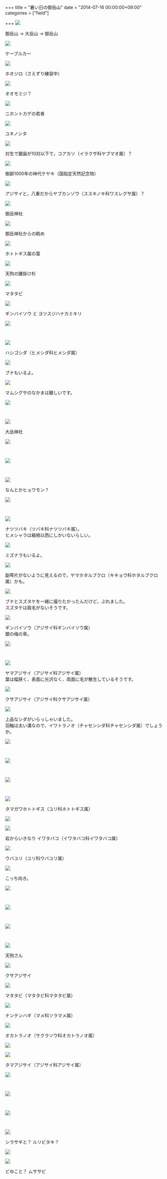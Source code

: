 +++
title = "暑い日の御岳山"
date =  "2014-07-16 00:00:00+09:00"
categories = ["field"]

+++
![](https://copy.com/QPb4gh8eRdYB)

御岳山 -> 大岳山 -> 御岳山

<!--more-->

![](https://copy.com/S2PStjRjH3av)

ケーブルカー

![](https://copy.com/j93jayx0J9ffeN3k)

ホオジロ（さえずり練習中）

![](https://copy.com/jw2ULQNcOHAo7hBP)

オオモミジ？

![](https://copy.com/Q0yNh3fmoBEwrWGA)

ニホントカゲの若者

![](https://copy.com/kAlVhZYWxpcvwDcd)

ユキノシタ

![](https://copy.com/TCIjyHvghHPmPUCh)

対生で鋸歯が10対以下で，コアカソ（イラクサ科ヤブマオ属）？

![](https://copy.com/xGh91wvEJcRYLqZu)

樹齢1000年の神代ケヤキ（国指定天然記念物）

![](https://copy.com/SQZdwvnvqtz7pKDE)

アジサイと，八重だからヤブカンゾウ（ススキノキ科ワスレグサ属）？

![](https://copy.com/PeQ1kgldQwxJB6gl)

御岳神社

![](https://copy.com/M7p9sCuJVTHbvbGb)

御岳神社からの眺め

![](https://copy.com/Z1vSXQAmqz8SRgtJ)

ホトトギス属の葉

![](https://copy.com/3XSkXhMDTl4ixEGC)

天狗の腰掛け杉

![](https://copy.com/fRes1EsSzg3arRKZ)

マタタビ

![](https://copy.com/1A46Dzl0YyUs7XTK)

ギンバイソウ と ヨツスジハナカミキリ

![](https://copy.com/xuQUpPmoWoDywVyW)

<br>

![](https://copy.com/NJihPjhWt9SbzGAX)

ハシゴシダ（ヒメシダ科ヒメシダ属）

![](https://copy.com/GMbxaXjQ1vkIL6DP)

ブナもいるよ。

![](https://copy.com/uXqhvaiuMCBTteD7)

マムシグサのなかまは難しいです。

![](https://copy.com/nPEKuATAPCIcXBAl)

<br>

![](https://copy.com/fSEp2DGS9deMUZHx)

大岳神社

![](https://copy.com/LSEX3mX7lZCy7Pyf)

<br>

![](https://copy.com/L4zUJfJ37LUfFWOS)

<br>

![](https://copy.com/XRnFrQuFwrd9r94z)

なんとかヒョウモン？

![](https://copy.com/0BzZi4hcwdQiajqD)

<br>

![](https://copy.com/f1ZYPRzgzcxIW1To)

ナツツバキ（ツバキ科ナツツバキ属）。  
ヒメシャラは箱根以西にしかいないらしい。

![](https://copy.com/VHLCy9JHt9byMOHb)

ミズナラもいるよ。

![](https://copy.com/XnXYCHWH4V3sAcSr)

副萼片がないように見えるので，ヤマホタルブクロ（キキョウ科ホタルブクロ属）かも。

![](https://copy.com/hIyZp4Gxxif8eiw2)

ブナとスズタケを一緒に撮りたかったんだけど，ぶれました。  
スズタケは肩毛がないそうです。

![](https://copy.com/e2iBdOKoQcPW4Svf)

ギンバイソウ（アジサイ科ギンバイソウ属）  
銀の梅の草。

![](https://copy.com/3nDECaOtMdJWWYzD)

<br>

![](https://copy.com/VmrEodgxvIYX8QmM)

ヤマアジサイ（アジサイ科アジサイ属）  
葉は幅狭く、表面に光沢なく、両面に毛が散生しているそうです。

![](https://copy.com/SYskOItXjo4YRv6z)

クサアジサイ（アジサイ科クサアジサイ属）

![](https://copy.com/DjXUelMapSucb6Uz)

上品なシダがいらっしゃいました。  
羽軸は太い溝なので、イワトラノオ（チャセンシダ科チャセンシダ属）でしょうか。

![](https://copy.com/ZhYeW4BVF4vZ4RLB)

<br>

![](https://copy.com/srhsAHN9zN4jEvdi)

<br>

![](https://copy.com/gOmFPtkwP8Odnn0T)

<br>

![](https://copy.com/b6ycn29AzBtcDxxc)

タマガワホトトギス（ユリ科ホトトギス属）

![](https://copy.com/v1r4DX4yK0wIiVDQ)

![](https://copy.com/IQCkvUsYPtXz8CPj)

岩からいきなり イワタバコ（イワタバコ科イワタバコ属）

![](https://copy.com/YKbTowxmFyOtmbJ0)

ウバユリ（ユリ科ウバユリ属）

![](https://copy.com/AggbmJrHUmLv3aMI)

こっち向き。

![](https://copy.com/JsvYKU2eoOSCYhga)

<br>

![](https://copy.com/zz8yA30Rxfr6oS9m)

<br>

![](https://copy.com/6pTFFMHB9mCQjfTN)

<br>

![](https://copy.com/W9T481qSIZRnAVuN)

天狗さん

![](https://copy.com/7nStueMlbD6eLxyw)

クサアジサイ

![](https://copy.com/3BwlhexclIX8PpIV)

マタタビ（マタタビ科マタタビ属）

![](https://copy.com/WM1QVoo0gZx8E8TS)

ナンテンハギ（マメ科ソラマメ属）

![](https://copy.com/GIQrCmUjTIzQ3RPv)

オカトラノオ（サクラソウ科オカトラノオ属）

![](https://copy.com/FAPxyDJ1pSiZaTpY)

![](https://copy.com/79plpeBOcfZjO17b)

タマアジサイ（アジサイ科アジサイ属）

![](https://copy.com/F0ms3urji4i9gzRz)

<br>

![](https://copy.com/koEXWPN23ACB0SCb)

<br>

![](https://copy.com/pPPHMqviMqV8DiDJ)

<br>

![](https://copy.com/cJXj9Ei7TXdH2iX4)

シラサギと？ ルリビタキ？

![](https://copy.com/aCHU1f60hZj3dMuZ)

![](https://copy.com/PrIZuBfNGK8kNpCi)

どゆこと？ ムササビ

